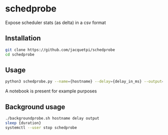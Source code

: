 # schedprobe

Expose scheduler stats (as delta) in a csv format

## Installation

```bash
git clone https://github.com/jacquetpi/schedprobe
cd schedprobe
```

## Usage

```bash
python3 schedprobe.py --name={hostname} --delay={delay_in_ms} --output={output}
```

A notebook is present for example purposes

## Background usage

```bash
./backgroundprobe.sh hostname delay output
sleep {duration}
systemctl --user stop schedprobe
```